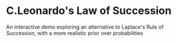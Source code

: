# C.Leonardo's Law of Succession
An interactive demo exploring an alternative to Laplace's Rule of Succession, with a more realistic prior over probabilities
